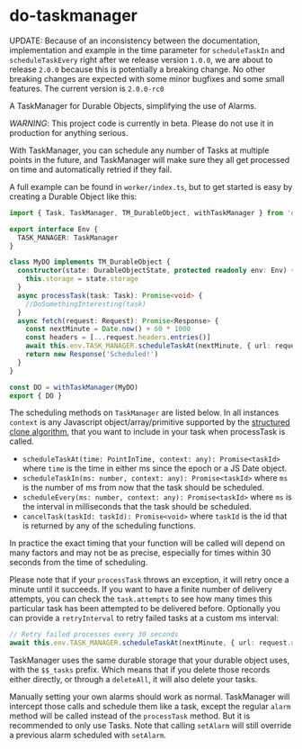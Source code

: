 # do-taskmanager

UPDATE: Because of an inconsistency between the documentation, implementation and example in the time parameter for `scheduleTaskIn` and `scheduleTaskEvery` right after we release version `1.0.0`, we are about to release `2.0.0` because this is potentially a breaking change. No other breaking changes are expected with some minor bugfixes and some small features.
The current version is `2.0.0-rc0`

A TaskManager for Durable Objects, simplifying the use of Alarms.

_WARNING_: This project code is currently in beta. Please do not use it in production for anything serious.

With TaskManager, you can schedule any number of Tasks at multiple points in the future, and TaskManager will make sure they all get processed on time and automatically retried if they fail.

A full example can be found in `worker/index.ts`, but to get started is easy by creating a Durable Object like this:

```typescript
import { Task, TaskManager, TM_DurableObject, withTaskManager } from 'do-taskmanager'

export interface Env {
  TASK_MANAGER: TaskManager
}

class MyDO implements TM_DurableObject {
  constructor(state: DurableObjectState, protected readonly env: Env) {
    this.storage = state.storage
  }
  async processTask(task: Task): Promise<void> {
    //DoSomethingInteresting(task)
  }
  async fetch(request: Request): Promise<Response> {
    const nextMinute = Date.now() + 60 * 1000
    const headers = [...request.headers.entries()]
    await this.env.TASK_MANAGER.scheduleTaskAt(nextMinute, { url: request.url, headers })
    return new Response('Scheduled!')
  }
}

const DO = withTaskManager(MyDO)
export { DO }
```

The scheduling methods on `TaskManager` are listed below. In all instances `context` is any Javascript object/array/primitive supported by the [structured clone algorithm](https://developer.mozilla.org/en-US/docs/Web/API/Web_Workers_API/Structured_clone_algorithm), that you want
to include in your task when processTask is called.

- `scheduleTaskAt(time: PointInTime, context: any): Promise<taskId>` where `time` is the time in either ms since the epoch or a JS Date object.
- `scheduleTaskIn(ms: number, context: any): Promise<taskId>` where `ms` is the number of ms from now that the task should be scheduled.
- `scheduleEvery(ms: number, context: any): Promise<taskId>` where `ms` is the interval in milliseconds that the task should be scheduled.
- `cancelTask(taskId: taskId): Promise<void>` where `taskId` is the id that is returned by any of the scheduling functions.

In practice the exact timing that your function will be called will depend on many factors and may not be as precise, especially for times within 30 seconds from the time of scheduling.

Please note that if your `processTask` throws an exception, it will retry once a minute until it succeeds. If you want to have a finite number of delivery attempts, you can check the `task.attempts` to see how many times this particular task has been attempted to be delivered before. Optionally you can provide a `retryInterval` to retry failed tasks at a custom ms interval:

```typescript
// Retry failed processes every 30 seconds
await this.env.TASK_MANAGER.scheduleTaskAt(nextMinute, { url: request.url, headers }, { retryInvertval: 30000 })
```

TaskManager uses the same durable storage that your durable object uses, with the `$$_tasks` prefix. Which means that if you delete those records either directly, or through a `deleteAll`, it will also delete your tasks.

Manually setting your own alarms should work as normal. TaskManager will intercept those calls and schedule them like a task, except the regular `alarm` method will be called instead of the `processTask` method. But it is recommended to only use Tasks. Note that calling `setAlarm` will still override a previous alarm scheduled with `setAlarm`.
